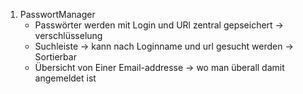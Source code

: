 1. PasswortManager
	- Passwörter werden mit Login und URl zentral gepseichert
		-> verschlüsselung 
	- Suchleiste
		-> kann nach Loginname und url gesucht werden
		-> Sortierbar
	- Übersicht von Einer Email-addresse
		-> wo man überall damit angemeldet ist
